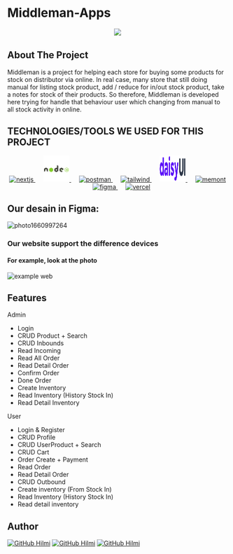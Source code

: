# Middleman-Apps

<div align="center">
<a href="https://middleman-alta.vercel.app/" target="_blank" rel="noreferrer">
  <img src="https://user-images.githubusercontent.com/74031078/185727860-a8649639-52f9-4ab6-bd9f-3776993d481f.png" width="550em"/>
</a>
</div>

## About The Project

Middleman is a project for helping each store for buying some products for stock on distributor via online. In real case, many store that still doing manual for listing stock product, add / reduce for in/out stock product, take a notes for stock of their products. So therefore, Middleman is developed here trying for handle that behaviour user which changing from manual to all stock activity in online.

## TECHNOLOGIES/TOOLS WE USED FOR THIS PROJECT
<div align="center">
  <a href="https://nextjs.org/" target="_blank" rel="noreferrer"> 
    <img src="https://cdn.worldvectorlogo.com/logos/nextjs-2.svg" alt="nextjs" width="60" height="60"/> 
  </a>
  &emsp;
  <a href="https://nodejs.org" target="_blank" rel="noreferrer"> 
    <img src="https://raw.githubusercontent.com/devicons/devicon/master/icons/nodejs/nodejs-original-wordmark.svg" alt="nodejs" width="60" height="60"/>
  </a> 
  &emsp;
  <a href="https://postman.com" target="_blank" rel="noreferrer"> 
    <img src="https://www.vectorlogo.zone/logos/getpostman/getpostman-icon.svg" alt="postman" width="60" height="60"/> 
  </a> 
  &emsp;
  <a href="https://tailwindcss.com/" target="_blank" rel="noreferrer"> 
    <img src="https://www.vectorlogo.zone/logos/tailwindcss/tailwindcss-icon.svg" alt="tailwind" width="60" height="60"/> 
  </a> 
  &emsp;
  <a href="https://daisyui.com/" target="_blank" rel="noreferrer"> 
    <img src="https://raw.githubusercontent.com/saadeghi/files/main/daisyui/logo-4.svg" alt="daisyUI" width="60" height="60"/> 
  </a>
  &emsp;
  <a href="https://momentjs.com/" target="_blank" rel="noreferrer"> 
    <img src="https://cdn.worldvectorlogo.com/logos/momentjs.svg" alt="memont" width="60" height="60"/> 
  </a>
  &emsp;
  <a href="https://www.figma.com/" target="_blank" rel="noreferrer"> 
    <img src="https://upload.wikimedia.org/wikipedia/commons/3/33/Figma-logo.svg" alt="figma" width="60" height="60"/> 
  </a>
  &emsp;
  <a href="https://vercel.com/" target="_blank" rel="noreferrer"> 
    <img src="https://cdn.worldvectorlogo.com/logos/vercel.svg" alt="vercel" width="60" height="60"/> 
  </a>
</div>

## Our desain in Figma:
![photo1660997264](https://user-images.githubusercontent.com/74031078/185745448-f6e66f7c-6c88-41da-b5a9-a70248b0034b.jpeg)
### Our website support the difference devices


#### For example, look at the photo
![example web](https://user-images.githubusercontent.com/74031078/185755804-2dd78ca5-c0f0-49b8-af75-c42a9a18dfdd.png)

## Features
Admin
- Login
- CRUD Product + Search
- CRUD Inbounds
- Read Incoming
- Read All Order
- Read Detail Order
- Confirm Order
- Done Order
- Create Inventory
- Read Inventory (History Stock In)
- Read Detail Inventory

User
- Login & Register
- CRUD Profile
- CRUD UserProduct + Search
- CRUD Cart
- Order Create + Payment
- Read Order
- Read Detail Order
- CRUD Outbound 
- Create inventory (From Stock In)
- Read Inventory (History Stock In)
- Read detail inventory

## Author
[![GitHub Hilmi](https://img.shields.io/badge/-Afrizal-white?style=flat&logo=github&logoColor=black)](https://github.com/4friizal)
[![GitHub Hilmi](https://img.shields.io/badge/-ShodiqFarhan-white?style=flat&logo=github&logoColor=black)](https://github.com/shodiqfarhan)
[![GitHub Hilmi](https://img.shields.io/badge/-MirzamAvicena-white?style=flat&logo=github&logoColor=black)](https://github.com/mirzavic4869)
